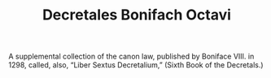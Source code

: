 ---
title: Decretales Bonifach Octavi
letter: D
permalink: "/definitions/bld-decretales-bonifach-octavi.html"
body: A supplemental collection of the canon law, published by Boniface VIII. in 1298,
  called, also, “Liber Sextus Decretalium,” (Sixth Book of the Decretals.)
published_at: '2018-07-07'
source: Black's Law Dictionary 2nd Ed (1910)
layout: post
---